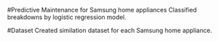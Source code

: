 #Predictive Maintenance for Samsung home appliances
Classified breakdowns by logistic regression model.

#Dataset
Created similation dataset for each Samsung home appliance. 

